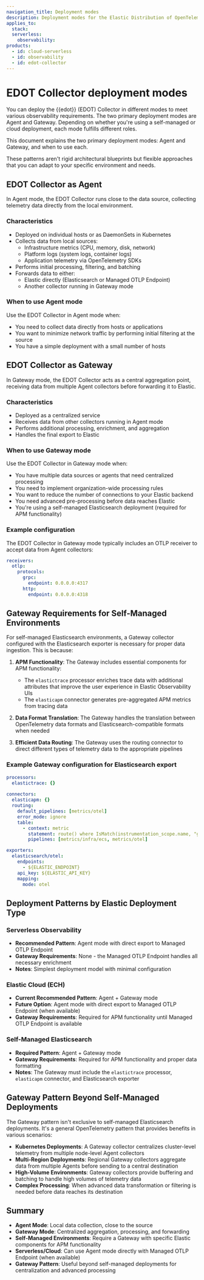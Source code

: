 ```yaml
---
navigation_title: Deployment modes
description: Deployment modes for the Elastic Distribution of OpenTelemetry (EDOT) Collector, including Agent and Gateway modes and when to use each.
applies_to:
  stack:
  serverless:
    observability:
products:
  - id: cloud-serverless
  - id: observability
  - id: edot-collector
---
```


# EDOT Collector deployment modes

You can deploy the {{edot}} (EDOT) Collector in different modes to meet various observability requirements. The two primary deployment modes are Agent and Gateway. Depending on whether you're using a self-managed or cloud deployment, each mode fulfills different roles.

This document explains the two primary deployment modes: Agent and Gateway, and when to use each.

These patterns aren't rigid architectural blueprints but flexible approaches that you can adapt to your specific environment and needs.

## EDOT Collector as Agent

In Agent mode, the EDOT Collector runs close to the data source, collecting telemetry data directly from the local environment.

### Characteristics

- Deployed on individual hosts or as DaemonSets in Kubernetes
- Collects data from local sources:
  - Infrastructure metrics (CPU, memory, disk, network)
  - Platform logs (system logs, container logs)
  - Application telemetry via OpenTelemetry SDKs
- Performs initial processing, filtering, and batching
- Forwards data to either:
  - Elastic directly (Elasticsearch or Managed OTLP Endpoint)
  - Another collector running in Gateway mode

### When to use Agent mode

Use the EDOT Collector in Agent mode when:

- You need to collect data directly from hosts or applications
- You want to minimize network traffic by performing initial filtering at the source
- You have a simple deployment with a small number of hosts


## EDOT Collector as Gateway

In Gateway mode, the EDOT Collector acts as a central aggregation point, receiving data from multiple Agent collectors before forwarding it to Elastic.

### Characteristics

- Deployed as a centralized service
- Receives data from other collectors running in Agent mode
- Performs additional processing, enrichment, and aggregation
- Handles the final export to Elastic

### When to use Gateway mode

Use the EDOT Collector in Gateway mode when:

- You have multiple data sources or agents that need centralized processing
- You need to implement organization-wide processing rules
- You want to reduce the number of connections to your Elastic backend
- You need advanced pre-processing before data reaches Elastic
- You're using a self-managed Elasticsearch deployment (required for APM functionality)

### Example configuration

The EDOT Collector in Gateway mode typically includes an OTLP receiver to accept data from Agent collectors:

```yaml
receivers:
  otlp:
    protocols:
      grpc:
        endpoint: 0.0.0.0:4317
      http:
        endpoint: 0.0.0.0:4318
```

## Gateway Requirements for Self-Managed Environments

For self-managed Elasticsearch environments, a Gateway collector configured with the Elasticsearch exporter is necessary for proper data ingestion. This is because:

1. **APM Functionality**: The Gateway includes essential components for APM functionality:
   - The `elastictrace` processor enriches trace data with additional attributes that improve the user experience in Elastic Observability UIs
   - The `elasticapm` connector generates pre-aggregated APM metrics from tracing data

2. **Data Format Translation**: The Gateway handles the translation between OpenTelemetry data formats and Elasticsearch-compatible formats when needed

3. **Efficient Data Routing**: The Gateway uses the routing connector to direct different types of telemetry data to the appropriate pipelines

### Example Gateway configuration for Elasticsearch export

```yaml
processors:
  elastictrace: {}
  
connectors:
  elasticapm: {}
  routing:
    default_pipelines: [metrics/otel]
    error_mode: ignore
    table:
      - context: metric
        statement: route() where IsMatch(instrumentation_scope.name, "github.com/open-telemetry/opentelemetry-collector-contrib/receiver/hostmetricsreceiver/internal/scraper/*")
        pipelines: [metrics/infra/ecs, metrics/otel]

exporters:
  elasticsearch/otel:
    endpoints:
      - ${ELASTIC_ENDPOINT}
    api_key: ${ELASTIC_API_KEY}
    mapping:
      mode: otel
```

## Deployment Patterns by Elastic Deployment Type

### Serverless Observability

- **Recommended Pattern**: Agent mode with direct export to Managed OTLP Endpoint
- **Gateway Requirements**: None - the Managed OTLP Endpoint handles all necessary enrichment
- **Notes**: Simplest deployment model with minimal configuration

### Elastic Cloud (ECH)

- **Current Recommended Pattern**: Agent + Gateway mode
- **Future Option**: Agent mode with direct export to Managed OTLP Endpoint (when available)
- **Gateway Requirements**: Required for APM functionality until Managed OTLP Endpoint is available

### Self-Managed Elasticsearch

- **Required Pattern**: Agent + Gateway mode
- **Gateway Requirements**: Required for APM functionality and proper data formatting
- **Notes**: The Gateway must include the `elastictrace` processor, `elasticapm` connector, and Elasticsearch exporter

## Gateway Pattern Beyond Self-Managed Deployments

The Gateway pattern isn't exclusive to self-managed Elasticsearch deployments. It's a general OpenTelemetry pattern that provides benefits in various scenarios:

- **Kubernetes Deployments**: A Gateway collector centralizes cluster-level telemetry from multiple node-level Agent collectors
- **Multi-Region Deployments**: Regional Gateway collectors aggregate data from multiple Agents before sending to a central destination
- **High-Volume Environments**: Gateway collectors provide buffering and batching to handle high volumes of telemetry data
- **Complex Processing**: When advanced data transformation or filtering is needed before data reaches its destination

## Summary

- **Agent Mode**: Local data collection, close to the source
- **Gateway Mode**: Centralized aggregation, processing, and forwarding
- **Self-Managed Environments**: Require a Gateway with specific Elastic components for APM functionality
- **Serverless/Cloud**: Can use Agent mode directly with Managed OTLP Endpoint (when available)
- **Gateway Pattern**: Useful beyond self-managed deployments for centralization and advanced processing